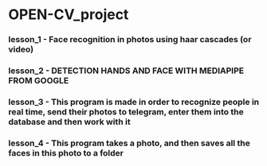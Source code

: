 # OPEN-CV_project
### lesson_1 - Face recognition in photos using haar cascades (or video)
### lesson_2 - DETECTION HANDS AND FACE WITH MEDIAPIPE FROM GOOGLE
### lesson_3 - This program is made in order to recognize people in real time, send their photos to telegram, enter them into the database and then work with it
### lesson_4 - This program takes a photo, and then saves all the faces in this photo to a folder